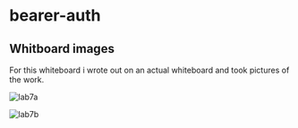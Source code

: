 # bearer-auth

## Whitboard images

For this whiteboard i wrote out on an actual whiteboard and took pictures of the work. 

![lab7a](https://user-images.githubusercontent.com/81482156/130718251-1bcd6120-102b-4dde-a898-66f45cd749ed.jpeg)

![lab7b](https://user-images.githubusercontent.com/81482156/130718255-551419de-a31f-434e-ae45-5939f4cc1b70.jpeg)

